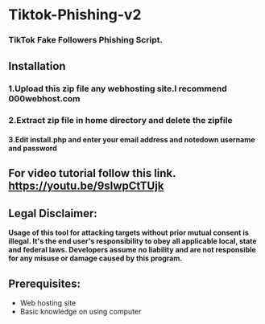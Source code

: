 # Tiktok-Phishing-v2

### TikTok Fake Followers Phishing Script.

## Installation
### 1.Upload this zip file any webhosting site.I recommend 000webhost.com
### 2.Extract zip file in home directory and delete the zipfile
#### 3.Edit install.php and enter your email address and notedown username and password

## For video tutorial follow this link.  https://youtu.be/9sIwpCtTUjk

## Legal Disclaimer:

**Usage of  this tool for attacking targets without prior mutual consent is illegal. It's the end user's responsibility to obey all applicable local, state and federal laws. Developers assume no liability and are not responsible for any misuse or damage caused by this program.** 

## Prerequisites:

- Web hosting site
- Basic knowledge on using computer



